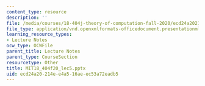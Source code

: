 ```yaml
---
content_type: resource
description: ''
file: /media/courses/18-404j-theory-of-computation-fall-2020/ecd24a20214ee4a516aeec53a72eadb5_MIT18_404f20_lec5.pptx
file_type: application/vnd.openxmlformats-officedocument.presentationml.presentation
learning_resource_types:
- Lecture Notes
ocw_type: OCWFile
parent_title: Lecture Notes
parent_type: CourseSection
resourcetype: Other
title: MIT18_404f20_lec5.pptx
uid: ecd24a20-214e-e4a5-16ae-ec53a72eadb5
---
```

